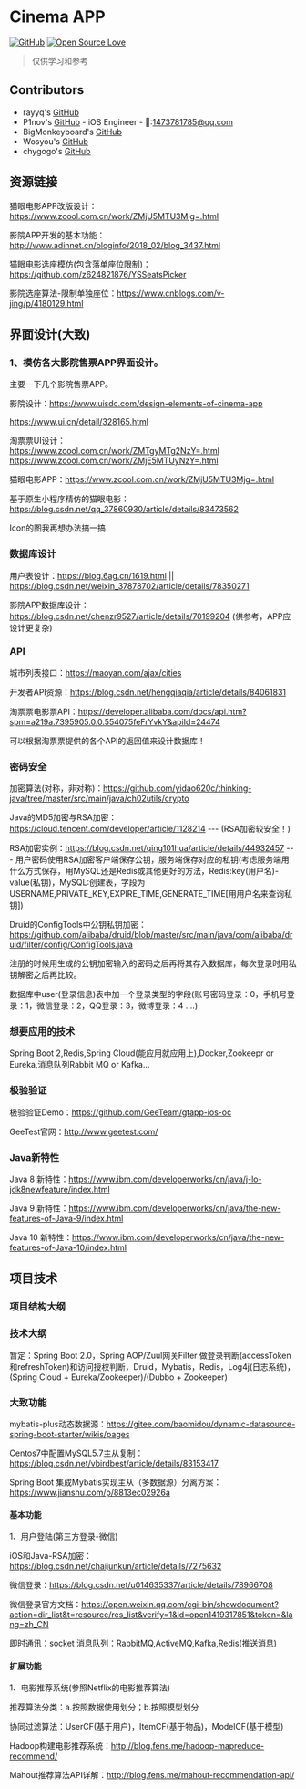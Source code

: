 # Cinema APP
[![GitHub](https://img.shields.io/github/license/rayyq/PNCinema.svg?color=important&label=License&style=popout)](https://github.com/rayyq/Cinema/blob/master/LICENSE)
[![Open Source Love](https://badges.frapsoft.com/os/v1/open-source.svg?v=103)](https://github.com/rayyq/Cinema) 
> 仅供学习和参考

## Contributors
- rayyq's [GitHub](https://github.com/rayyq) 
- P1nov's [GitHub](https://github.com/P1nov) - iOS Engineer - :e-mail::[1473781785@qq.com](mailto:1473781785@qq.com)
- BigMonkeyboard's [GitHub](https://github.com/BigMonkeyboard) 
- Wosyou's [GitHub](https://github.com/Wosyou) 
- chygogo's [GitHub](https://github.com/chygogo) 

## 资源链接

猫眼电影APP改版设计：https://www.zcool.com.cn/work/ZMjU5MTU3Mjg=.html

影院APP开发的基本功能：http://www.adinnet.cn/bloginfo/2018_02/blog_3437.html

猫眼电影选座模仿(包含落单座位限制)：https://github.com/z624821876/YSSeatsPicker

影院选座算法-限制单独座位：https://www.cnblogs.com/v-jing/p/4180129.html

## 界面设计(大致)

### 1、模仿各大影院售票APP界面设计。<br/>
主要一下几个影院售票APP。

影院设计：https://www.uisdc.com/design-elements-of-cinema-app

https://www.ui.cn/detail/328165.html

淘票票UI设计：<br/>
https://www.zcool.com.cn/work/ZMTgyMTg2NzY=.html<br/>
https://www.zcool.com.cn/work/ZMjE5MTUyNzY=.html<br/>

猫眼电影APP：https://www.zcool.com.cn/work/ZMjU5MTU3Mjg=.html<br/>

基于原生小程序精仿的猫眼电影：https://blog.csdn.net/qq_37860930/article/details/83473562

Icon的图我再想办法搞一搞

### 数据库设计

用户表设计：https://blog.6ag.cn/1619.html || https://blog.csdn.net/weixin_37878702/article/details/78350271

影院APP数据库设计：https://blog.csdn.net/chenzr9527/article/details/70199204 (供参考，APP应设计更复杂)

### API

城市列表接口：https://maoyan.com/ajax/cities

开发者API资源：https://blog.csdn.net/hengqiaqia/article/details/84061831

淘票票电影票API：https://developer.alibaba.com/docs/api.htm?spm=a219a.7395905.0.0.554075feFrYvkY&apiId=24474

可以根据淘票票提供的各个API的返回值来设计数据库！

### 密码安全
加密算法(对称，非对称)：https://github.com/yidao620c/thinking-java/tree/master/src/main/java/ch02utils/crypto

Java的MD5加密与RSA加密：https://cloud.tencent.com/developer/article/1128214
--- (RSA加密较安全！)

RSA加密实例：https://blog.csdn.net/qing101hua/article/details/44932457 --- 用户密码使用RSA加密客户端保存公钥，服务端保存对应的私钥(考虑服务端用什么方式保存，用MySQL还是Redis或其他更好的方法，Redis:key(用户名)-value(私钥)，MySQL:创建表，字段为USERNAME,PRIVATE_KEY,EXPIRE_TIME,GENERATE_TIME[用用户名来查询私钥])

Druid的ConfigTools中公钥私钥加密：https://github.com/alibaba/druid/blob/master/src/main/java/com/alibaba/druid/filter/config/ConfigTools.java

注册的时候用生成的公钥加密输入的密码之后再将其存入数据库，每次登录时用私钥解密之后再比较。

数据库中user(登录信息)表中加一个登录类型的字段(账号密码登录：0，手机号登录：1，微信登录：2，QQ登录：3，微博登录：4 ....)

### 想要应用的技术

Spring Boot 2,Redis,Spring Cloud(能应用就应用上),Docker,Zookeepr or Eureka,消息队列Rabbit MQ or Kafka...

### 极验验证

极验验证Demo：https://github.com/GeeTeam/gtapp-ios-oc

GeeTest官网：http://www.geetest.com/

### Java新特性

Java 8 新特性：https://www.ibm.com/developerworks/cn/java/j-lo-jdk8newfeature/index.html

Java 9 新特性：https://www.ibm.com/developerworks/cn/java/the-new-features-of-Java-9/index.html

Java 10 新特性：https://www.ibm.com/developerworks/cn/java/the-new-features-of-Java-10/index.html

## 项目技术
### 项目结构大纲

### 技术大纲
暂定：Spring Boot 2.0，Spring AOP/Zuul网关Filter 做登录判断(accessToken和refreshToken)和访问授权判断，Druid，Mybatis，Redis，Log4j(日志系统)，(Spring Cloud + Eureka/Zookeeper)/(Dubbo + Zookeeper)

### 大致功能
mybatis-plus动态数据源：https://gitee.com/baomidou/dynamic-datasource-spring-boot-starter/wikis/pages

Centos7中配置MySQL5.7主从复制：https://blog.csdn.net/vbirdbest/article/details/83153417

Spring Boot 集成Mybatis实现主从（多数据源）分离方案：https://www.jianshu.com/p/8813ec02926a
#### 基本功能
1、用户登陆(第三方登录-微信)

iOS和Java-RSA加密：https://blog.csdn.net/chaijunkun/article/details/7275632

微信登录：https://blog.csdn.net/u014635337/article/details/78966708

微信登录官方文档：https://open.weixin.qq.com/cgi-bin/showdocument?action=dir_list&t=resource/res_list&verify=1&id=open1419317851&token=&lang=zh_CN

即时通讯：socket
消息队列：RabbitMQ,ActiveMQ,Kafka,Redis(推送消息)

#### 扩展功能
1、电影推荐系统(参照Netflix的电影推荐算法)

推荐算法分类：a.按照数据使用划分；b.按照模型划分

协同过滤算法：UserCF(基于用户)，ItemCF(基于物品)，ModelCF(基于模型)

Hadoop构建电影推荐系统：http://blog.fens.me/hadoop-mapreduce-recommend/

Mahout推荐算法API详解：http://blog.fens.me/mahout-recommendation-api/

